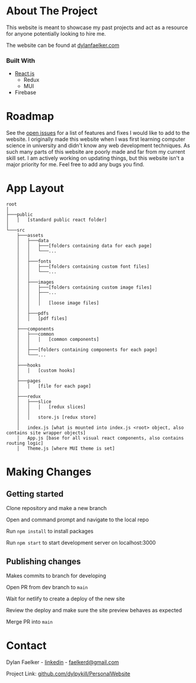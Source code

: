 <!-- ABOUT THE PROJECT -->
# About The Project

This website is meant to showcase my past projects and act as a resource for anyone potentially looking to hire me.

The website can be found at [dylanfaelker.com](https://www.dylanfaelker.com/)


### Built With

* [React.js](https://reactjs.org/)
  * Redux
  * MUI
* Firebase




# Roadmap

See the [open issues](https://github.com/dylanfaelker/PersonalWebsite/issues) for a list of features and fixes I would like to add to the website. I originally made this website when I was first learning computer science in university and didn't know any web development techniques. As such many parts of this website are poorly made and far from my current skill set. I am actively working on updating things, but this website isn't a major priority for me. Feel free to add any bugs you find.




# App Layout

```
root    
│
├───public
│   │   [standard public react folder]
│   
└───src
    ├───assets
    │   ├───data
    │   │   ├───[folders containing data for each page]
    │   │   └───...
    │   │   
    │   ├───fonts
    │   │   ├───[folders containing custom font files]
    │   │   └───...
    │   │   
    │   ├───images
    │   │   ├───[folders containing custom image files]
    │   │   ├───...
    │   │   │   
    │   │   │   [loose image files]
    │   │   
    │   ├───pdfs
    │   │   [pdf files]
    │
    ├───components
    │   ├───common
    │   │   │   [common components]
    │   │
    │   ├───[folders containing components for each page]
    │   └───...
    │
    ├───hooks
    │   │   [custom hooks]
    │
    ├───pages
    │   │   [file for each page]
    │
    ├───redux
    │   ├───slice
    │   │   │   [redux slices]
    │   │
    │   │   store.js [redux store]
    │
    │   index.js [what is mounted into index.js <root> object, also contains site wrapper objects]
    │   App.js [base for all visual react components, also contains routing logic]
    │   Theme.js [where MUI theme is set]
```

# Making Changes

## Getting started

Clone repository and make a new branch

Open and command prompt and navigate to the local repo

Run `npm install` to install packages

Run `npm start` to start development server on localhost:3000

## Publishing changes

Makes commits to branch for developing

Open PR from dev branch to `main`

Wait for netlify to create a deploy of the new site

Review the deploy and make sure the site preview behaves as expected

Merge PR into `main`



# Contact

Dylan Faelker - [linkedin](https://www.linkedin.com/in/dylanfaelker/) - faelkerd@gmail.com

Project Link: [github.com/dylpykill/PersonalWebsite](https://github.com/dylpykill/PersonalWebsite)

